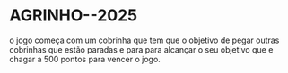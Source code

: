 # AGRINHO--2025
o jogo começa com um cobrinha que tem que o objetivo de pegar outras cobrinhas que estão paradas e para para alcançar o seu objetivo que e chagar a 500 pontos para vencer o jogo. 
